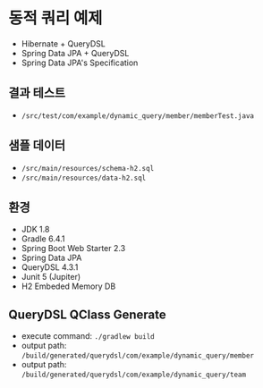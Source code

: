 # 동적 쿼리 예제
- Hibernate + QueryDSL
- Spring Data JPA + QueryDSL
- Spring Data JPA's Specification

## 결과 테스트
- `/src/test/com/example/dynamic_query/member/memberTest.java`

## 샘플 데이터
- `/src/main/resources/schema-h2.sql`
- `/src/main/resources/data-h2.sql`

## 환경
- JDK 1.8
- Gradle 6.4.1
- Spring Boot Web Starter 2.3
- Spring Data JPA
- QueryDSL 4.3.1
- Junit 5 (Jupiter)
- H2 Embeded Memory DB

## QueryDSL QClass Generate
- execute command: `./gradlew build`
- output path: `/build/generated/querydsl/com/example/dynamic_query/member`
- output path: `/build/generated/querydsl/com/example/dynamic_query/team`

